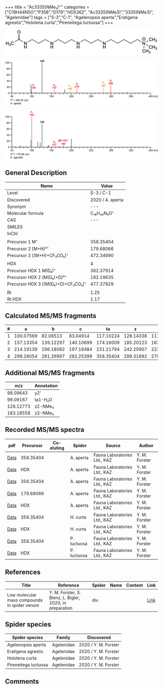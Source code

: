 +++
title = "Ac3335(NMe₃)⁺"
categories = ["C19H44N5O","P358","D179","HDX362",
"Ac3335(NMe3)","3335(NMe3)",
"Agelenidae"]
tags = ["S-3","C-1",
"Agelenopsis aperta","Eratigena agrestis","Hololena curta","Pireneitega luctuosa"]
+++

![](/img/Ac3335(NMe3).png)

![](/img_MSMS/358_Ac3335(NMe3)_Aa.png?classes=border)

![](/img_MSMS/358_Ac3335(NMe3)_Ea_2.png?classes=border)

## General Description

| Name                        | Value            |
|-----------------------------|------------------|
| Level                       | S-3 / C-1        |
| Discovered                  | 2020 / A. aperta |
| Synonym                     | ---              |
| Molecular formula           | C₁₉H₄₄N₅O⁺       |
| CAS                         | ---              |
| SMILES |   |
| InChI  |   |
|                             |                  |
| Precursor 1  M⁺             | 358.35404        |
| Precursor 2 [M+H]²⁺         | 179.68066        |
| Precursor 3 [(M+H)+CF₃CO₂]⁺        | 472.34690        |
|                             |                  |
| HDX                         | 4                |
| Precursor HDX 1  M(D₄)⁺      | 362.37914        |
| Precursor HDX 2 [M(D₄)+D]²⁺  | 182.19635        |
| Precursor HDX 3 [(M(D₄)+D)+CF₃CO₂]⁺ | 477.37829        |
|                             |                  |
| Rt                          | 1.25             |
| Rt HDX                      | 1.17             |

## Calculated MS/MS fragments

| # | a         | b         | c         | ta        | z         | y         | tz        |
|---|-----------|-----------|-----------|-----------|-----------|-----------|-----------|
| 1 | 100.07569 | 82.06513 | 83.04914 | 117.10224 | 128.14338 | 111.11683 | 146.17775 |
| 2 | 157.13354 | 139.12297 | 140.10699 | 174.16009 | 185.20123 | 167.16685 | 203.23560 |
| 3 | 214.19139 | 196.18082 | 197.16484 | 231.21794 | 242.25907 | 223.21688 | 260.29345 |
| 4 | 299.28054 | 281.26997 | 282.25399 | 358.35404 | 299.31692 | 279.26690 | 317.35130 |

## Additional MS/MS fragments

| m/z       | Annotation |
|-----------|------------|
| 98.09643  | y2'        |
| 99.09167  | ta1-H₂O    |
| 126.12773 | z2-NMe₃    |
| 183.18558 | z3-NMe₃    |

## Recorded MS/MS spectra

| pdf                                               | Precursor | Co-eluting | Spider    | Source                       | Author        |
|---------------------------------------------------|-----------|------------|-----------|------------------------------|---------------|
| [Data](/pdf/A-aperta/358_Ac3335(NMe3)_Aa.pdf)     | 358.35404 |            | A. aperta | Fauna Laboratories Ltd., KAZ | Y. M. Forster |
| [Data](/pdf/A-aperta/358_Ac3335(NMe3)_Aa_HDX.pdf) | HDX       |            | A. aperta | Fauna Laboratories Ltd., KAZ | Y. M. Forster |
| [Data](/pdf/E-agrestis/358_Ac3335(NMe3)_Ea.pdf)   | 358.35404 |            | A. aperta | Fauna Laboratories Ltd., KAZ | Y. M. Forster |
| [Data](/pdf/E-agrestis/358_Ac3335(NMe3)_Ea_2.pdf) | 179.68066 |            | A. aperta | Fauna Laboratories Ltd., KAZ | Y. M. Forster |
| [Data](/pdf/E-agrestis/358_Ac3335(NMe3)_Ea_HDX.pdf) | HDX |            | A. aperta | Fauna Laboratories Ltd., KAZ | Y. M. Forster |
| [Data](/pdf/H-curta/358_Ac3335(NMe3)_Hc.pdf) | 358.35404 |           | H. curta | Fauna Laboratories Ltd., KAZ | Y. M. Forster |
| [Data](/pdf/H-curta/358_Ac3335(NMe3)_Hc_HDX.pdf) | HDX |           | H. curta | Fauna Laboratories Ltd., KAZ | Y. M. Forster |
| [Data](/pdf/P-luctuosa/358_Ac3335(NMe3)_Pl.pdf) | 358.35404 |           | P. luctuosa | Fauna Laboratories Ltd., KAZ | Y. M. Forster |
| [Data](/pdf/P-luctuosa/358_Ac3335(NMe3)_Pl_HDX.pdf) | HDX |           | P. luctuosa | Fauna Laboratories Ltd., KAZ | Y. M. Forster |

## References

| Title | Reference | Spider | Name | Content | Link |
|-------|-----------|--------|------|---------|------|
| Low molecular mass compounds in spider venom      | Y. M. Forster, S. Bienz, L. Bigler, 2020, in preparation          | div.       |   |   | [Link](unknown) |

## Spider species

| Spider species     | Family     | Discovered           |
|--------------------|------------|----------------------|
| Agelenopsis aperta | Agelenidae | 2020 / Y. M. Forster |
| Eratigena agrestis | Agelenidae | 2020 / Y. M. Forster |
| Hololena curta | Agelenidae | 2020 / Y. M. Forster |
| Pireneitega luctuosa | Agelenidae | 2020 / Y. M. Forster |

## Comments